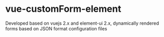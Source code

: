 # vue-customForm-element
Developed based on vuejs 2.x and element-ui 2.x, dynamically rendered forms based on JSON format configuration files
